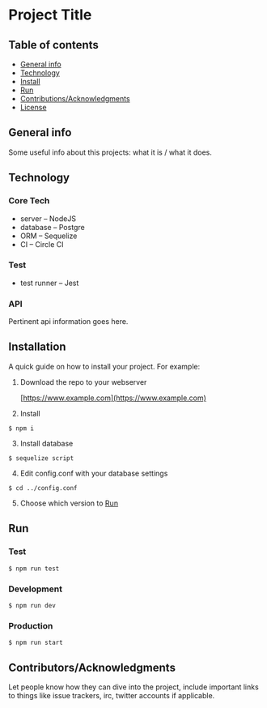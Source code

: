 # Project Title

## Table of contents

- [General info](#general-info)
- [Technology](#technology)
- [Install](#install)
- [Run](#run)
- [Contributions/Acknowledgments](#Contributors/Acknowledgments)
- [License](#license)

## General info

Some useful info about this projects: what it is / what it does.

## Technology

### Core Tech

- server – NodeJS
- database – Postgre
- ORM – Sequelize
- CI – Circle CI

### Test

- test runner – Jest

### API

Pertinent api information goes here.

## Installation

A quick guide on how to install your project. For example:

1. Download the repo to your webserver

   [https://www.example.com](https://www.example.com)

2. Install

```
$ npm i
```

3. Install database

```
$ sequelize script
```

4. Edit config.conf with your database settings

```
$ cd ../config.conf
```

5. Choose which version to [Run](#run)

## Run

### Test

```
$ npm run test
```

### Development

```
$ npm run dev
```

### Production

```
$ npm run start
```

## Contributors/Acknowledgments

Let people know how they can dive into the project, include important links to things like issue trackers, irc, twitter accounts if applicable.
